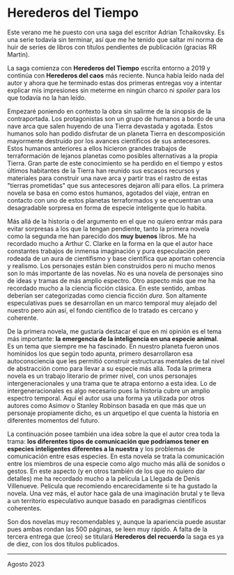 # Herederos del Tiempo 

Este verano me he puesto con una saga del escritor Adrian Tchaikovsky. Es una serie todavía sin terminar, así que me he tenido que saltar mi norma de huir de series de libros con títulos pendientes de publicación (gracias RR Martin).

La saga comienza con **Herederos del Tiempo** escrita entorno a 2019 y continúa con **Herederos del caos** más reciente. Nunca había leído nada del autor y ahora que he terminado estas dos primeras entregas voy a intentar explicar mis impresiones sin meterme en ningún charco ni *spoiler* para los que todavía no la han leído.

Empezaré poniendo en contexto la obra sin salirme de la sinopsis de la contraportada. Los protagonistas son un grupo de humanos a bordo de una nave arca que salen huyendo de una Tierra devastada y agotada. Estos humanos solo han podido disfrutar de un planeta Tierra en descomposición mayormente destruido por los avances científicos de sus antecesores. Estos humanos anteriores a ellos hicieron grandes trabajos de terraformación de lejanos planetas como posibles alternativas a la propia Tierra. Gran parte de este conocimiento se ha perdido en el tiempo y estos últimos habitantes de la Tierra han reunido sus escasos recursos y materiales para construir una nave arca y partir tras el rastro de estas "tierras prometidas" que sus antecesores dejaron allí para ellos. La primera novela se basa en como estos humanos, agotados del viaje, entran en contacto con uno de estos planetas terraformados y se encuentran una desagradable sorpresa en forma de especie inteligente que lo habita. 

Más allá de la historia o del argumento en el que no quiero entrar más para evitar sorpresas a los que la tengan pendiente, tanto la primera novela como la segunda me han parecido dos **muy buenos** libros. Me ha recordado mucho a Arthur C. Clarke en la forma en la que el autor hace constantes trabajos de inmensa imaginación y pura especulación pero rodeada de un aura de cientifismo y base científica que aportan coherencia y realismo. Los personajes están bien construidos pero ni mucho menos son lo más importante de las novelas. No es una novela de personajes sino de ideas y tramas de más amplio espectro. Otro aspecto más que me ha recordado mucho a la ciencia ficción clásica. En este sentido, ambas deberían ser categorizadas como ciencia ficción *dura*. Son altamente especulativas pues se desarrollan en un marco temporal muy alejado del nuestro pero aún así, el fondo científico de lo tratado es cercano y coherente.

De la primera novela, me gustaría destacar el que en mi opinión es el tema más importante: **la emergencia de la inteligencia en una especie animal**. Es un tema que siempre me ha fascinado. En nuestro planeta fueron unos homínidos los que según todo apunta, primero desarrollaron esa autoconsciencia que les permitió construir estructuras mentales de tal nivel de abstracción como para llevar a su especie más allá. Toda la primera novela es un trabajo literario de primer nivel, con unos personajes intergeneracionales y una trama que te atrapa entorno a esta idea. Lo de intergeneracionales es algo necesario pues la historia cubre un amplio espectro temporal. Aquí el autor usa una forma ya utilizada por otros autores como Asimov o Stanley Robinson basada en que más que un personaje propiamente dicho, es un arquetipo el que cuenta la historia en diferentes momentos del futuro.

La continuación posee también una idea sobre la que el autor crea toda la trama: **los diferentes tipos de comunicación que podríamos tener en especies inteligentes diferentes a la nuestra** y los problemas de comunicación entre esas especies. En esta novela se trata la comunicación entre los miembros de una especie como algo mucho más allá de sonidos o gestos. En este aspecto (y en otros también de los que no quiero dar detalles) me ha recordado mucho a la película  La Llegada de Denis Villenueve. Película que recomiendo encarecidamente si te ha gustado la novela. Una vez más, el autor hace gala de una imaginación brutal y te lleva a un territorio especulativo aunque basado en paradigmas científicos coherentes.

Son dos novelas muy recomendables y, aunque la apariencia puede asustar pues ambas rondan las 500 páginas, se leen muy rápido. A falta de la tercera entrega que (creo) se titulará **Herederos del recuerdo** la saga es ya de diez, con los dos títulos publicados. 


---
Agosto 2023
